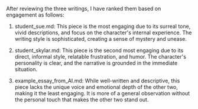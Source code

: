 After reviewing the three writings, I have ranked them based on engagement as follows:

1. student_sue.md: This piece is the most engaging due to its surreal tone, vivid descriptions, and focus on the character's internal experience. The writing style is sophisticated, creating a sense of mystery and unease.

2. student_skylar.md: This piece is the second most engaging due to its direct, informal style, relatable frustration, and humor. The character's personality is clear, and the narrative is grounded in the immediate situation.

3. example_essay_from_AI.md: While well-written and descriptive, this piece lacks the unique voice and emotional depth of the other two, making it the least engaging. It is more of a general observation without the personal touch that makes the other two stand out.
